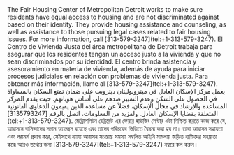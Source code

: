<RenderIf language="default">
The Fair Housing Center of Metropolitan Detroit works to make sure residents have equal access to housing and are not discriminated against based on their identity. They provide housing assistance and counseling, as well as assistance to those pursuing legal cases related to fair housing issues. For more information, call [313-579-3247](tel:+1-313-579-3247).

</RenderIf>

<RenderIf language="es">
El Centro de Vivienda Justa del área metropolitana de Detroit trabaja para asegurar que los residentes tengan un acceso justo a la vivienda y que no sean discriminados por su identidad. El centro brinda asistencia y asesoramiento en materia de vivienda, además de ayuda para iniciar procesos judiciales en relación con problemas de vivienda justa. Para obtener más información, llame al [313-579-3247](tel:+1-313-579-3247).

</RenderIf>

<RenderIf language="ar">
يعمل مركز الإسكان العادل في ميتروبوليتان ديترويت على ضمان تمتع السكان بالمساواة في الحصول على السكن وعدم التمييز ضدهم على أساس هوياتهم. حيث يقدم المركز المساعدة والإرشاد في مجال الإسكان، فضلاً عن مساعدة الذين يقيمون الدعاوى القانونية المتعلقة بقضايا الإسكان العادل. ولمزيد من المعلومات، اتصل بالرقم
[3135793247](tel:+1-313-579-3247).

</RenderIf>

<RenderIf language="bn">
মেট্রোপলিটন ডেট্রয়েট এর ফেয়ার হাউজিং সেন্টার এটা নিশ্চিত করতে কাজ করে যে, আবাসনে বাসিন্দাদের সমান অ্যাক্সেস রয়েছে এবং তাদের পরিচয়ের ভিত্তিতে বৈষম্য করা হয় না। তারা আবাসন সহায়তা এবং পরামর্শ প্রদান করে, সেইসাথে ন্যায্য আবাসন সংক্রান্ত সমস্যা সম্বলিত আইনি মামলায় জড়িত ব্যক্তিদের সহায়তা করে৷ আরও তথ্যের জন্য [313-579-3247](tel:+1-313-579-3247) নম্বরে কল করুন।

</RenderIf>